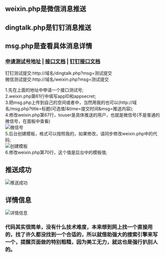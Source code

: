 ## weixin.php是微信消息推送
## dingtalk.php是钉钉消息推送
## msg.php是查看具体消息详情

### [申请测试号地址](https://mp.weixin.qq.com/debug/cgi-bin/sandbox?t=sandbox/login)  |   [接口文档](https://mp.weixin.qq.com/debug/cgi-bin/readtmpl?t=tmplmsg/faq_tmpl) |   [钉钉接口文档](https://open-doc.dingtalk.com/microapp/serverapi2/qf2nxq)

钉钉测试提交:http://域名/dingtalk.php?msg=测试提交  
微信测试提交:http://域名/weixin.php?msg=测试提交

1.先在上面的地址中申请一个接口测试号;  
2.weixin.php第61行中填写appID和appsecret;  
3.把msg.php上传到自己的空间或者中，当然用我的也可以(http://域名/msg.php?title=标题(可选值)&time=提交时间&msg=推送内容);  
4.修改weixin.php第67行，touser是具体推送的用户，也就是微信号(不是普通的微信号，在面板中查看)  
![微信号](https://github.com/kaixin1995/InformationPush/blob/master/image/%E5%BE%AE%E4%BF%A1%E5%8F%B7%E6%9F%A5%E7%9C%8B.png)  
5.后台创建模板，格式可以按照我的，如果修改，请同步修改weixin.php中的代码;  
![创建模板](https://github.com/kaixin1995/InformationPush/blob/master/image/%E6%96%B0%E5%A2%9E%E6%A8%A1%E6%9D%BF.png)   
6.修改weixin.php第70行，这个值是后台中的模板值;

## 推送成功
![推送成功](https://github.com/kaixin1995/InformationPush/blob/master/image/%E6%8E%A8%E9%80%81%E6%88%90%E5%8A%9F.png)  

## 详情信息
![详情信息](https://github.com/kaixin1995/InformationPush/blob/master/image/%E6%89%93%E5%BC%80%E6%8F%90%E9%86%92%E9%A1%B5%E9%9D%A2.png)  


### 代码其实很简单，没有什么技术难度，本来想到网上找一个直接用的，找了许久都没找到一个合适的，所以就借助强大的搜索引擎来写一个，提醒页面做的特别粗糙，因为美工无力，就这也是强行扒别人的。
